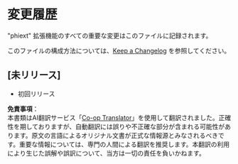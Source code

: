 <!--
CO_OP_TRANSLATOR_METADATA:
{
  "original_hash": "bd0afcb627d5754038537758315cbad7",
  "translation_date": "2025-07-16T17:24:20+00:00",
  "source_file": "code/09.UpdateSamples/Aug/vscode/phiext/CHANGELOG.md",
  "language_code": "ja"
}
-->
# 変更履歴

"phiext" 拡張機能のすべての重要な変更はこのファイルに記録されます。

このファイルの構成方法については、[Keep a Changelog](http://keepachangelog.com/) を参照してください。

## [未リリース]

- 初回リリース

**免責事項**：  
本書類はAI翻訳サービス「[Co-op Translator](https://github.com/Azure/co-op-translator)」を使用して翻訳されました。正確性を期しておりますが、自動翻訳には誤りや不正確な部分が含まれる可能性があります。原文の言語によるオリジナル文書が正式な情報源とみなされるべきです。重要な情報については、専門の人間による翻訳を推奨します。本翻訳の利用により生じた誤解や誤訳について、当方は一切の責任を負いかねます。
